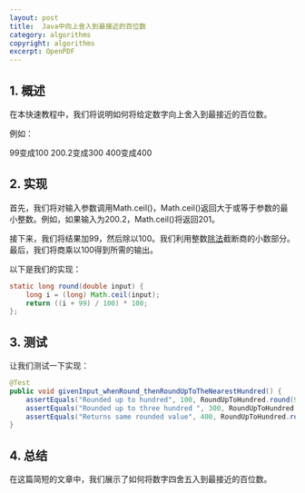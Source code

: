 ```yaml
---
layout: post
title:  Java中向上舍入到最接近的百位数
category: algorithms
copyright: algorithms
excerpt: OpenPDF
---
```


## 1. 概述

在本快速教程中，我们将说明如何将给定数字向上舍入到最接近的百位数。

例如：

99变成100
200.2变成300
400变成400

## 2. 实现

首先，我们将对输入参数调用Math.ceil()，Math.ceil()返回大于或等于参数的最小整数。例如，如果输入为200.2，Math.ceil()将返回201。

接下来，我们将结果加99，然后除以100。我们利用整数[除法](https://docs.oracle.com/javase/specs/jls/se7/html/jls-15.html#jls-15.17.2)截断商的小数部分。 最后，我们将商乘以100得到所需的输出。

以下是我们的实现：

```java
static long round(double input) {
    long i = (long) Math.ceil(input);
    return ((i + 99) / 100) * 100;
};
```

## 3. 测试

让我们测试一下实现：

```java
@Test
public void givenInput_whenRound_thenRoundUpToTheNearestHundred() {
    assertEquals("Rounded up to hundred", 100, RoundUpToHundred.round(99));
    assertEquals("Rounded up to three hundred ", 300, RoundUpToHundred.round(200.2));
    assertEquals("Returns same rounded value", 400, RoundUpToHundred.round(400));
}
```

## 4. 总结

在这篇简短的文章中，我们展示了如何将数字四舍五入到最接近的百位数。